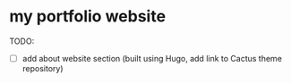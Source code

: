 # my portfolio website

TODO:

- [ ] add about website section (built using Hugo, add link to Cactus theme repository)